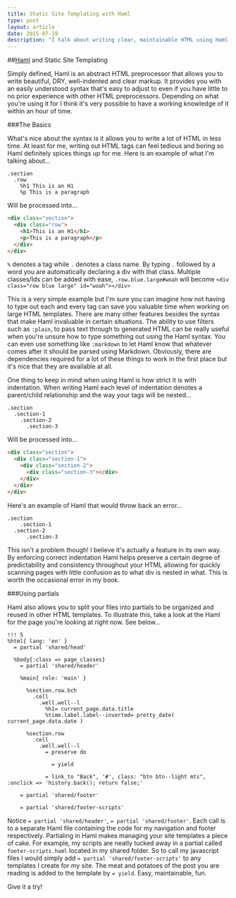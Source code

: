 ```yaml
---
title: Static Site Templating with Haml
type: post
layout: article
date: 2015-07-19
description: "I talk about writing clear, maintainable HTML using Haml.  I also go over how I keep my static site templates organized with Haml partials."
---
```


##[Haml](http://haml.info/) and Static Site Templating

Simply defined, Haml is an abstract HTML preprocessor that allows you to write beautiful, DRY, well-indented and clear markup.  It provides you with an easily understood syntax that's easy to adjust to even if you have little to no prior experience with other HTML preprocessors.  Depending on what you're using it for I think it's very possible to have a working knowledge of it within an hour of time.

###The Basics

What's nice about the syntax is it allows you to write a lot of HTML in less time. At least for me, writing out HTML tags can feel tedious and boring so Haml definitely spices things up for me.  Here is an example of what I'm talking about...

```haml
.section
  .row
    %h1 This is an H1
    %p This is a paragraph
```

Will be processed into...

```html
<div class="section">
  <div class="row">
    <h1>This is an H1</h1>
    <p>This is a paragraph</p>
  </div>
</div>
```

`%` denotes a tag while `.` denotes a class name.  By typing `.` followed by a word you are automatically declaring a div with that class. Multiple classes/Ids can be added with ease, `.row.blue.large#woah` will become `<div class="row blue large" id="woah"></div>`


This is a very simple example but I'm sure you can imagine how not having to type out each and every tag can save you valuable time when working on large HTML templates.  There are many other features besides the syntax that make Haml invaluable in certain situations.  The ability to use filters such as `:plain`, to pass text through to generated HTML can be really useful when you're unsure how to type something out using the Haml syntax.  You can even use something like `:markdown` to let Haml know that whatever comes after it should be parsed using Markdown.  Obviously, there are dependencies required for a lot of these things to work in the first place but it's nice that they are available at all.

One thing to keep in mind when using Haml is how strict it is with indentation.  When writing Haml each level of indentation denotes a parent/child relationship and the way your tags will be nested...

```haml
.section
  .section-1
    .section-2
      .section-3
```

Will be processed into...

```html
<div class="section">
  <div class="section-1">
    <div class="section-2">
      <div class="section-3"></div>
    </div>
  </div>
</div>
```

Here's an example of Haml that would throw back an error...

```haml
.section
    .section-1
  .section-2
      .section-3
```

This isn't a problem though! I believe it's actually a feature in its own way.  By enforcing correct indentation Haml helps preserve a certain degree of predictability and consistency throughout your HTML allowing for quickly scanning pages with little confusion as to what div is nested in what.  This is worth the occasional error in my book.

###Using partials

Haml also allows you to split your files into partials to be organized and reused in other HTML templates. To illustrate this, take a look at the Haml for the page you're looking at right now.  See below...

```haml
!!! 5
%html{ lang: 'en' }
  = partial 'shared/head'

  %body{:class => page_classes}
    = partial 'shared/header'

    %main{ role: 'main' }

      %section.row.bch
        .cell
          .well.well--l
            %h1= current_page.data.title
            %time.label.label--inverted= pretty_date( current_page.data.date )

      %section.row
        .cell
          .well.well--l
            = preserve do

              = yield

            = link_to "Back", '#', class: "btn btn--light mts", :onclick => 'history.back(); return false;'

    = partial 'shared/footer'

    = partial 'shared/footer-scripts'
```

Notice `= partial 'shared/header'`, `= partial 'shared/footer'`.  Each call is to a separate Haml file containing the code for my navigation and footer respectively.  Partialing in Haml makes managing your site templates a piece of cake.  For example, my scripts are neatly tucked away in a partial called `footer-scripts.haml` located in my shared folder.  So to call my javascript files I would simply add `= partial 'shared/footer-scripts'` to any templates I create for my site.  The meat and potatoes of the post you are reading is added to the template by `= yield`.  Easy, maintainable, fun.

Give it a try!

